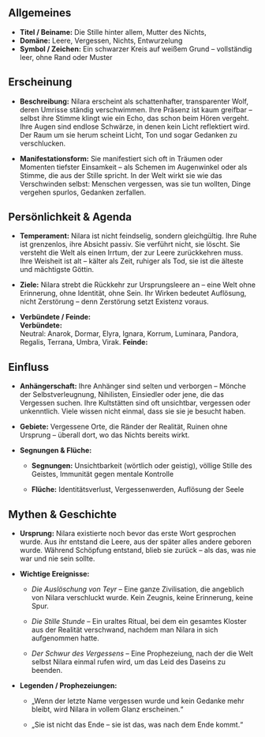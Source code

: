 ## Allgemeines

- **Titel / Beiname:** Die Stille hinter allem, Mutter des Nichts, 
- **Domäne:** Leere, Vergessen, Nichts, Entwurzelung
- **Symbol / Zeichen:** Ein schwarzer Kreis auf weißem Grund – vollständig leer, ohne Rand oder Muster


## Erscheinung

- **Beschreibung:** Nilara erscheint als schattenhafter, transparenter Wolf, deren Umrisse ständig verschwimmen. Ihre Präsenz ist kaum greifbar – selbst ihre Stimme klingt wie ein Echo, das schon beim Hören vergeht. Ihre Augen sind endlose Schwärze, in denen kein Licht reflektiert wird. Der Raum um sie herum scheint Licht, Ton und sogar Gedanken zu verschlucken.
    
- **Manifestationsform:** Sie manifestiert sich oft in Träumen oder Momenten tiefster Einsamkeit – als Schemen im Augenwinkel oder als Stimme, die aus der Stille spricht. In der Welt wirkt sie wie das Verschwinden selbst: Menschen vergessen, was sie tun wollten, Dinge vergehen spurlos, Gedanken zerfallen.
    

## Persönlichkeit & Agenda

- **Temperament:** Nilara ist nicht feindselig, sondern gleichgültig. Ihre Ruhe ist grenzenlos, ihre Absicht passiv. Sie verführt nicht, sie löscht. Sie versteht die Welt als einen Irrtum, der zur Leere zurückkehren muss. Ihre Weisheit ist alt – kälter als Zeit, ruhiger als Tod, sie ist die älteste und mächtigste Göttin.
    
- **Ziele:** Nilara strebt die Rückkehr zur Ursprungsleere an – eine Welt ohne Erinnerung, ohne Identität, ohne Sein. Ihr Wirken bedeutet Auflösung, nicht Zerstörung – denn Zerstörung setzt Existenz voraus.
    
- **Verbündete / Feinde:**  
    **Verbündete:**  
    Neutral: Anarok, Dormar, Elyra, Ignara, Korrum, Luminara, Pandora, Regalis, Terrana, Umbra, Virak.
    **Feinde:** 
    

## Einfluss

- **Anhängerschaft:** Ihre Anhänger sind selten und verborgen – Mönche der Selbstverleugnung, Nihilisten, Einsiedler oder jene, die das Vergessen suchen. Ihre Kultstätten sind oft unsichtbar, vergessen oder unkenntlich. Viele wissen nicht einmal, dass sie sie je besucht haben.
    
- **Gebiete:** Vergessene Orte, die Ränder der Realität, Ruinen ohne Ursprung – überall dort, wo das Nichts bereits wirkt.
    
- **Segnungen & Flüche:**
    
    - **Segnungen:** Unsichtbarkeit (wörtlich oder geistig), völlige Stille des Geistes, Immunität gegen mentale Kontrolle
        
    - **Flüche:** Identitätsverlust, Vergessenwerden, Auflösung der Seele
        

## Mythen & Geschichte

- **Ursprung:** Nilara existierte noch bevor das erste Wort gesprochen wurde. Aus ihr entstand die Leere, aus der später alles andere geboren wurde. Während Schöpfung entstand, blieb sie zurück – als das, was nie war und nie sein sollte.
    
- **Wichtige Ereignisse:**
    
    - _Die Auslöschung von Teyr_ – Eine ganze Zivilisation, die angeblich von Nilara verschluckt wurde. Kein Zeugnis, keine Erinnerung, keine Spur.
        
    - _Die Stille Stunde_ – Ein uraltes Ritual, bei dem ein gesamtes Kloster aus der Realität verschwand, nachdem man Nilara in sich aufgenommen hatte.
        
    - _Der Schwur des Vergessens_ – Eine Prophezeiung, nach der die Welt selbst Nilara einmal rufen wird, um das Leid des Daseins zu beenden.
        
- **Legenden / Prophezeiungen:**
    
    - „Wenn der letzte Name vergessen wurde und kein Gedanke mehr bleibt, wird Nilara in vollem Glanz erscheinen.“
        
    - „Sie ist nicht das Ende – sie ist das, was nach dem Ende kommt.“
        

